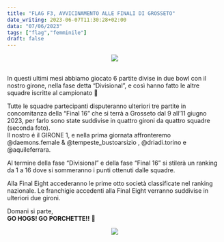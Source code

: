 ```yaml
---
title: "FLAG F3, AVVICINAMENTO ALLE FINALI DI GROSSETO"
date_writing: 2023-06-07T11:30:28+02:00
data: "07/06/2023"
tags: ["flag","femminile"]
draft: false
---
```


<center>
<img class="articolo" src="../img/2023/flag_f3_grosseto_gironi_01.jpg">
</center>
<br />
  
In questi ultimi mesi abbiamo giocato 6 partite divise in due bowl con il nostro girone, nella fase detta “Divisional”, e così hanno fatto le altre squadre iscritte al campionato 🏈  
  
Tutte le squadre partecipanti disputeranno ulteriori tre partite in concomitanza della “Final 16” che si terrà a Grosseto dal 9 all’11 giugno 2023, per farlo sono state suddivise in quattro gironi da quattro squadre (seconda foto).  
Il nostro é il GIRONE 1, e nella prima giornata affronteremo @daemons.female & @tempeste_bustoarsizio , @driadi.torino e @aquileferrara.  
  
Al termine della fase “Divisional” e della fase “Final 16” si stilerà un ranking da 1 a 16 dove si sommeranno i punti ottenuti dalle squadre.  
  
Alla Final Eight accederanno le prime otto società classificate nel ranking nazionale.
Le franchigie accedenti alla Final Eight verranno suddivise in ulteriori due gironi.
  
Domani si parte,  
**GO HOGS! GO PORCHETTE!!** 🐷  
  
<center>
<img class="articolo" src="../img/2023/flag_f3_grosseto_gironi_02.jpg">
</center>
<br />
